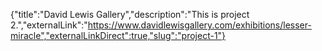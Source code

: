 {"title":"David Lewis Gallery","description":"This is project 2.","externalLink":"https://www.davidlewisgallery.com/exhibitions/lesser-miracle","externalLinkDirect":true,"slug":"project-1"}